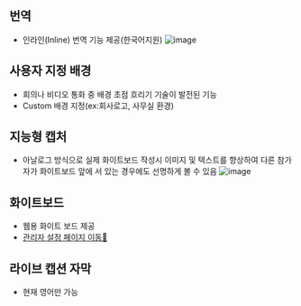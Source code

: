 ## 번역
- 인라인(Inline) 번역 기능 제공(한국어지원)
![image](https://user-images.githubusercontent.com/59379923/79426801-a717d880-7ffe-11ea-988f-684878afe129.png)
## 사용자 지정 배경
- 회의나 비디오 통화 중 배경 초점 흐리기 기술이 발전된 기능
- Custom 배경 지정(ex:회사로고, 사무실 환경)
## 지능형 캡처
- 아날로그 방식으로 실제 화이트보드 작성시 이미지 및 텍스트를 향상하여 다른 참가자가 화이트보드 앞에 서 있는 경우에도 선명하게 볼 수 있음
![image](https://user-images.githubusercontent.com/59379923/79428200-c879c400-8000-11ea-91be-c0318f743e5e.png)
## 화이트보드
- 웹용 화이트 보드 제공
- [관리자 설정 페이지 이동🔗](https://support.microsoft.com/ko-kr/office/%ec%a1%b0%ec%a7%81%ec%97%90-%eb%8c%80%ed%95%b4-microsoft-whiteboard-%ec%82%ac%ec%9a%a9-%ec%84%a4%ec%a0%95-1caaa2e2-5c18-4bdf-b878-2d98f1da4b24?ui=ko-kr&rs=ko-kr&ad=kr#bkmk_01)
## 라이브 캡션 자막
- 현재 영어만 가능
